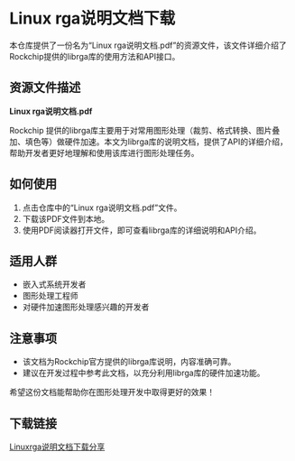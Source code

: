 # Linux rga说明文档下载

本仓库提供了一份名为“Linux rga说明文档.pdf”的资源文件，该文件详细介绍了Rockchip提供的librga库的使用方法和API接口。

## 资源文件描述

**Linux rga说明文档.pdf**

Rockchip 提供的librga库主要用于对常用图形处理（裁剪、格式转换、图片叠加、填色等）做硬件加速。本文为librga库的说明文档，提供了API的详细介绍，帮助开发者更好地理解和使用该库进行图形处理任务。

## 如何使用

1. 点击仓库中的“Linux rga说明文档.pdf”文件。
2. 下载该PDF文件到本地。
3. 使用PDF阅读器打开文件，即可查看librga库的详细说明和API介绍。

## 适用人群

- 嵌入式系统开发者
- 图形处理工程师
- 对硬件加速图形处理感兴趣的开发者

## 注意事项

- 该文档为Rockchip官方提供的librga库说明，内容准确可靠。
- 建议在开发过程中参考此文档，以充分利用librga库的硬件加速功能。

希望这份文档能帮助你在图形处理开发中取得更好的效果！

## 下载链接

[Linuxrga说明文档下载分享](https://pan.quark.cn/s/bd4e4850ab2f)